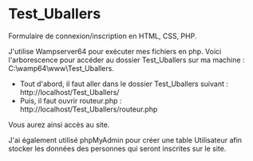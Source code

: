 # Test_Uballers
Formulaire de connexion/inscription en HTML, CSS, PHP.

J'utilise Wampserver64 pour exécuter mes fichiers en php. Voici l'arborescence pour accéder au dossier Test_Uballers sur ma machine : C:\wamp64\www\Test_Uballers.

- Tout d'abord, il faut aller dans le dossier Test_Uballers suivant : http://localhost/Test_Uballers/
- Puis, il faut ouvrir routeur.php : http://localhost/Test_Uballers/routeur.php

Vous aurez ainsi accès au site.

J'ai également utilisé phpMyAdmin pour créer une table Utilisateur afin stocker les données des personnes qui seront inscrites sur le site.
